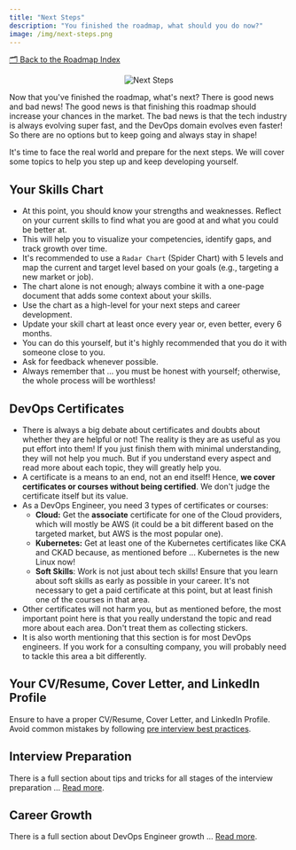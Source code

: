 ```yaml
---
title: "Next Steps"
description: "You finished the roadmap, what should you do now?"
image: /img/next-steps.png
---
```


[🗂 Back to the Roadmap Index](../../getting-started#roadmap-index)

<p align="center">
  <img alt="Next Steps" border="0" src="/img/next-steps.png" />
</p>

Now that you've finished the roadmap, what's next? There is good news and bad news! The good news is that finishing this roadmap should increase your chances in the market. The bad news is that the tech industry is always evolving super fast, and the DevOps domain evolves even faster! So there are no options but to keep going and always stay in shape!

It's time to face the real world and prepare for the next steps. We will cover some topics to help you step up and keep developing yourself.

## Your Skills Chart

- At this point, you should know your strengths and weaknesses. Reflect on your current skills to find what you are good at and what you could be better at.
- This will help you to visualize your competencies, identify gaps, and track growth over time.
- It's recommended to use a `Radar Chart` (Spider Chart) with 5 levels and map the current and target level based on your goals (e.g., targeting a new market or job).
- The chart alone is not enough; always combine it with a one-page document that adds some context about your skills.
- Use the chart as a high-level for your next steps and career development.
- Update your skill chart at least once every year or, even better, every 6 months.
- You can do this yourself, but it's highly recommended that you do it with someone close to you.
- Ask for feedback whenever possible.
- Always remember that ... you must be honest with yourself; otherwise, the whole process will be worthless!

## DevOps Certificates

- There is always a big debate about certificates and doubts about whether they are helpful or not! The reality is they are as useful as you put effort into them! If you just finish them with minimal understanding, they will not help you much. But if you understand every aspect and read more about each topic, they will greatly help you.
- A certificate is a means to an end, not an end itself! Hence, **we cover certificates or courses without being certified**. We don't judge the certificate itself but its value.
- As a DevOps Engineer, you need 3 types of certificates or courses:
  - **Cloud:** Get the **associate** certificate for one of the Cloud providers, which will mostly be AWS (it could be a bit different based on the targeted market, but AWS is the most popular one).
  - **Kubernetes:** Get at least one of the Kubernetes certificates like CKA and CKAD because, as mentioned before ... Kubernetes is the new Linux now!
  - **Soft Skills**: Work is not just about tech skills! Ensure that you learn about soft skills as early as possible in your career. It's not necessary to get a paid certificate at this point, but at least finish one of the courses in that area.
- Other certificates will not harm you, but as mentioned before, the most important point here is that you really understand the topic and read more about each area. Don't treat them as collecting stickers.
- It is also worth mentioning that this section is for most DevOps engineers. If you work for a consulting company, you will probably need to tackle this area a bit differently.

## Your CV/Resume, Cover Letter, and LinkedIn Profile

Ensure to have a proper CV/Resume, Cover Letter, and LinkedIn Profile. Avoid common mistakes by following [pre interview best practices](../../interview/best-practices/#pre-interview).

## Interview Preparation

There is a full section about tips and tricks for all stages of the interview preparation ... [Read more](/interview).

## Career Growth

There is a full section about DevOps Engineer growth ... [Read more](/growth).
